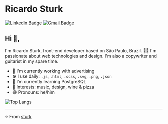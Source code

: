 # Ricardo Sturk 
[![Linkedin Badge](https://img.shields.io/badge/-rsturk-blue?style=flat-square&logo=Linkedin&logoColor=white&link=https://www.linkedin.com/in/rsturk87/)](https://www.linkedin.com/in/rsturk87/) [![Gmail Badge](https://img.shields.io/badge/-sturk.ru@gmail.com-c14438?style=flat-square&logo=Gmail&logoColor=white&link=mailto:sturk.ru@gmail.com)](mailto:sturk.ru@gmail.com)

## Hi 👋, 
I'm Ricardo Sturk, front-end developer based on São Paulo, Brazil. 👨‍💻 I'm passionate about web technologies and design. I'm also a copywriter and guitarist in my spare time. 

- 🏢 I'm currently working with advertising
- ⚙️ I use daily: `.js`, `.html`, `.scss`, `.svg`, `.png`, `.json`
- 🌱 I’m currently learning PostgreSQL
- 💜 Interests: music, design, wine & pizza
- 😄 Pronouns: he/him

![Top Langs](https://github-readme-stats.vercel.app/api/top-langs/?username=rsturk87)

---
⭐️ From [sturk](https://github.com/rsturk87)
